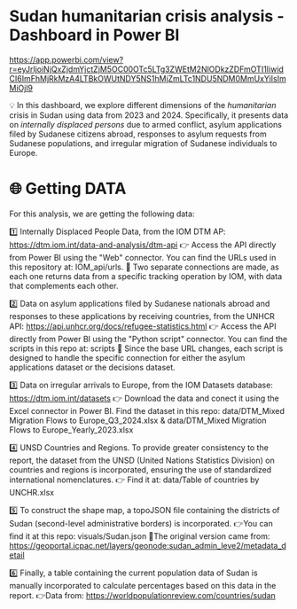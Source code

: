 # Sudan humanitarian crisis analysis - Dashboard in Power BI 

https://app.powerbi.com/view?r=eyJrIjoiNjQxZjdmYjctZjM5OC00OTc5LTg3ZWEtM2NlODkzZDFmOTI1IiwidCI6ImFhMjRkMzA4LTBkOWUtNDY5NS1hMjZmLTc1NDU5NDM0MmUxYiIsImMiOjl9

💡 In this dashboard, we explore different dimensions of the *humanitarian* crisis in Sudan using data from 2023 and 2024. Specifically, it presents data on *internally displaced persons* due to armed conflict, asylum applications filed by Sudanese citizens abroad, responses to asylum requests from Sudanese populations, and irregular migration of Sudanese individuals to Europe.

# 🌐 **Getting DATA** 

For this analysis, we are getting the following data:

1️⃣ Internally Displaced People Data, from the IOM DTM AP: 
https://dtm.iom.int/data-and-analysis/dtm-api
  👉 Access the API directly from Power BI using the "Web" connector. You can find the URLs used in this repository at: IOM_api/urls.
  👀 Two separate connections are made, as each one returns data from a specific tracking operation by IOM, with data that complements each other.

2️⃣ Data on asylum applications filed by Sudanese nationals abroad and responses to these applications by receiving countries, from the UNHCR API:
https://api.unhcr.org/docs/refugee-statistics.html
  👉 Access the API directly from Power BI using the "Python script" connector. You can find the scripts in this repo at: scripts
  👀 Since the base URL changes, each script is designed to handle the specific connection for either the asylum applications dataset or the decisions dataset.

3️⃣ Data on irregular arrivals to Europe, from the IOM Datasets database: https://dtm.iom.int/datasets
  👉 Download the data and conect it using the Excel connector in Power BI. Find the dataset in this repo: data/DTM_Mixed Migration Flows to Europe_Q3_2024.xlsx  &  data/DTM_Mixed Migration Flows to Europe_Yearly_2023.xlsx
  
4️⃣ UNSD Countries and Regions. To provide greater consistency to the report, the dataset from the UNSD (United Nations Statistics Division) on countries and regions is incorporated, ensuring the use of standardized international nomenclatures.
  👉 Find it at: data/Table of countries by UNCHR.xlsx

5️⃣ To construct the shape map, a topoJSON file containing the districts of Sudan (second-level administrative borders) is incorporated.
  👉You can find it at this repo: visuals/Sudan.json
  👀The original version came from: https://geoportal.icpac.net/layers/geonode:sudan_admin_leve2/metadata_detail

6️⃣ Finally, a table containing the current population data of Sudan is manually incorporated to calculate percentages based on this data in the report.
  👉Data from: https://worldpopulationreview.com/countries/sudan
